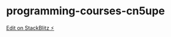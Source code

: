 # programming-courses-cn5upe

[Edit on StackBlitz ⚡️](https://stackblitz.com/edit/programming-courses-cn5upe)
